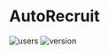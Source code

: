 # AutoRecruit

![users](https://img.shields.io/chrome-web-store/users/dcclinglnjcbdggbamlneoclnaligkea)
![version](https://img.shields.io/chrome-web-store/v/dcclinglnjcbdggbamlneoclnaligkea)
